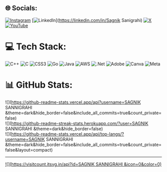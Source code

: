 
## 🌐 Socials:
[![Instagram](https://img.shields.io/badge/Instagram-%23E4405F.svg?logo=Instagram&logoColor=white)](https://instagram.com/its_supreme_697) [![LinkedIn](https://img.shields.io/badge/LinkedIn-%230077B5.svg?logo=linkedin&logoColor=white)](https://linkedin.com/in/Sagnik Sanigrahi) [![X](https://img.shields.io/badge/X-black.svg?logo=X&logoColor=white)](https://x.com/sagniktheroyal) [![YouTube](https://img.shields.io/badge/YouTube-%23FF0000.svg?logo=YouTube&logoColor=white)](https://youtube.com/@https://www.youtube.com/@creationofinfinitysasa6648) 

# 💻 Tech Stack:
![C++](https://img.shields.io/badge/c++-%2300599C.svg?style=for-the-badge&logo=c%2B%2B&logoColor=white) ![C](https://img.shields.io/badge/c-%2300599C.svg?style=for-the-badge&logo=c&logoColor=white) ![CSS3](https://img.shields.io/badge/css3-%231572B6.svg?style=for-the-badge&logo=css3&logoColor=white) ![Go](https://img.shields.io/badge/go-%2300ADD8.svg?style=for-the-badge&logo=go&logoColor=white) ![Java](https://img.shields.io/badge/java-%23ED8B00.svg?style=for-the-badge&logo=openjdk&logoColor=white) ![AWS](https://img.shields.io/badge/AWS-%23FF9900.svg?style=for-the-badge&logo=amazon-aws&logoColor=white) ![.Net](https://img.shields.io/badge/.NET-5C2D91?style=for-the-badge&logo=.net&logoColor=white) ![Adobe](https://img.shields.io/badge/adobe-%23FF0000.svg?style=for-the-badge&logo=adobe&logoColor=white) ![Canva](https://img.shields.io/badge/Canva-%2300C4CC.svg?style=for-the-badge&logo=Canva&logoColor=white) ![Meta](https://img.shields.io/badge/Meta-%230467DF.svg?style=for-the-badge&logo=Meta&logoColor=white)
# 📊 GitHub Stats:
![](https://github-readme-stats.vercel.app/api?username=SAGNIK SANNIGRAHI &theme=dark&hide_border=false&include_all_commits=true&count_private=false)<br/>
![](https://github-readme-streak-stats.herokuapp.com/?user=SAGNIK SANNIGRAHI &theme=dark&hide_border=false)<br/>
![](https://github-readme-stats.vercel.app/api/top-langs/?username=SAGNIK SANNIGRAHI &theme=dark&hide_border=false&include_all_commits=true&count_private=false&layout=compact)

---
[![](https://visitcount.itsvg.in/api?id=SAGNIK SANNIGRAHI &icon=0&color=0)](https://visitcount.itsvg.in)

<!-- Proudly created with GPRM ( https://gprm.itsvg.in ) -->
